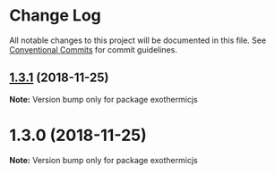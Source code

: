 # Change Log

All notable changes to this project will be documented in this file.
See [Conventional Commits](https://conventionalcommits.org) for commit guidelines.

## [1.3.1](https://github.com/suhay/exothermicjs/compare/exothermicjs@1.3.0...exothermicjs@1.3.1) (2018-11-25)

**Note:** Version bump only for package exothermicjs





# 1.3.0 (2018-11-25)

**Note:** Version bump only for package exothermicjs
